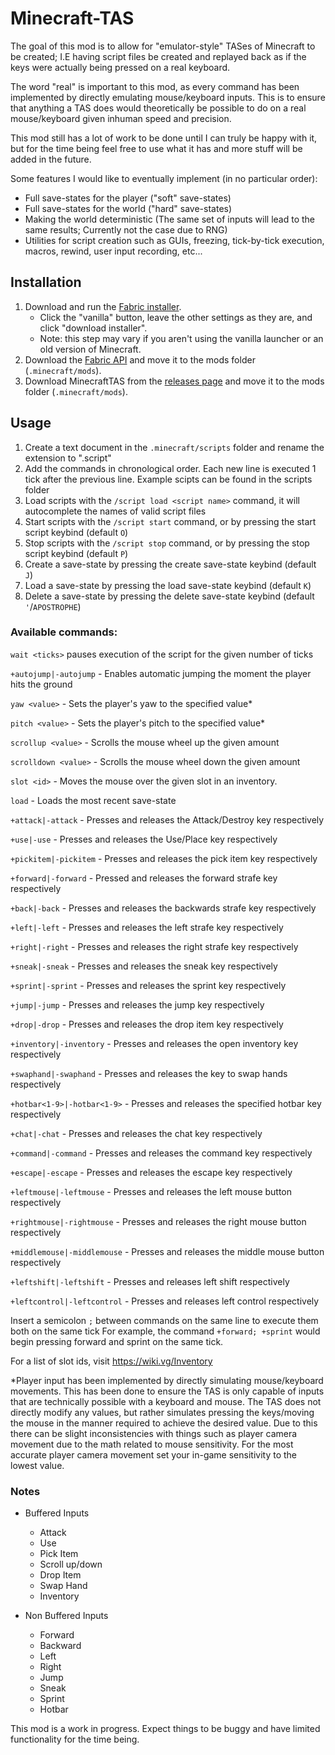 # Minecraft-TAS
The goal of this mod is to allow for "emulator-style" TASes of Minecraft to be created; I.E having script files be created and replayed back as if the keys were actually being pressed on a real keyboard.

The word "real" is important to this mod, as every command has been implemented by directly emulating mouse/keyboard inputs. This is to ensure that anything a TAS does would theoretically be possible to do on a real mouse/keyboard given inhuman speed and precision.

This mod still has a lot of work to be done until I can truly be happy with it, but for the time being feel free to use what it has and more stuff will be added in the future.

Some features I would like to eventually implement (in no particular order):
* Full save-states for the player ("soft" save-states)
* Full save-states for the world ("hard" save-states)
* Making the world deterministic (The same set of inputs will lead to the same results; Currently not the case due to RNG)
* Utilities for script creation such as GUIs, freezing, tick-by-tick execution, macros, rewind, user input recording, etc...

## Installation
1. Download and run the [Fabric installer](https://fabricmc.net/use).
   - Click the "vanilla" button, leave the other settings as they are,
     and click "download installer".
   - Note: this step may vary if you aren't using the vanilla launcher
     or an old version of Minecraft.
1. Download the [Fabric API](https://minecraft.curseforge.com/projects/fabric)
   and move it to the mods folder (`.minecraft/mods`).
1. Download MinecraftTAS from the [releases page](https://github.com/RubiksImplosion/Minecraft-TAS/releases)
   and move it to the mods folder (`.minecraft/mods`).
   
## Usage
1. Create a text document in the `.minecraft/scripts` folder and rename the extension to ".script"
2. Add the commands in chronological order. Each new line is executed 1 tick after the previous line. Example scipts can be found in the scripts folder
3. Load scripts with the `/script load <script name>` command, it will autocomplete the names of valid script files
4. Start scripts with the `/script start` command, or by pressing the start script keybind (default `O`)
5. Stop scripts with the `/script stop` command, or by pressing the stop script keybind (default `P`)
6. Create a save-state by pressing the create save-state keybind (default `J`)
7. Load a save-state by pressing the load save-state keybind (default `K`)
8. Delete a save-state by pressing the delete save-state keybind (default `'`/`APOSTROPHE`)

### Available commands:
 
 `wait <ticks>` pauses execution of the script for the given number of ticks 
 
`+autojump|-autojump` - Enables automatic jumping the moment the player hits the ground

`yaw <value>` - Sets the player's yaw to the specified value*
 
`pitch <value>` - Sets the player's pitch to the specified value*

`scrollup <value>` - Scrolls the mouse wheel up the given amount

`scrolldown <value>` - Scrolls the mouse wheel down the given amount

`slot <id>` - Moves the mouse over the given slot in an inventory.

`load` - Loads the most recent save-state

`+attack|-attack` - Presses and releases the Attack/Destroy key respectively

`+use|-use` - Presses and releases the Use/Place key respectively

`+pickitem|-pickitem` - Presses and releases the pick item key respectively

`+forward|-forward` - Pressed and releases the forward strafe key respectively

`+back|-back` - Presses and releases the backwards strafe key respectively

`+left|-left` - Presses and releases the left strafe key respectively

`+right|-right` - Presses and releases the right strafe key respectively

`+sneak|-sneak` - Presses and releases the sneak key respectively

`+sprint|-sprint` - Presses and releases the sprint key respectively

`+jump|-jump` - Presses and releases the jump key respectively

`+drop|-drop` - Presses and releases the drop item key respectively

`+inventory|-inventory` - Presses and releases the open inventory key respectively

`+swaphand|-swaphand` - Presses and releases the key to swap hands respectively

`+hotbar<1-9>|-hotbar<1-9>` - Presses and releases the specified hotbar key respectively

`+chat|-chat` - Presses and releases the chat key respectively

`+command|-command` - Presses and releases the command key respectively

`+escape|-escape` - Presses and releases the escape key respectively

`+leftmouse|-leftmouse` - Presses and releases the left mouse button respectively

`+rightmouse|-rightmouse` - Presses and releases the right mouse button respectively

`+middlemouse|-middlemouse` - Presses and releases the middle mouse button respectively

`+leftshift|-leftshift` - Presses and releases left shift respectively

`+leftcontrol|-leftcontrol` - Presses and releases left control respectively



Insert a semicolon `;` between commands on the same line to execute them both on the same tick
For example, the command `+forward; +sprint` would begin pressing forward and sprint on the same tick.

For a list of slot ids, visit https://wiki.vg/Inventory

*Player input has been implemented by directly simulating mouse/keyboard movements. 
This has been done to ensure the TAS is only capable of inputs that are technically possible with a keyboard and mouse.
The TAS does not directly modify any values, but rather simulates pressing the keys/moving the mouse in the manner required to achieve the desired value.
Due to this there can be slight inconsistencies
with things such as player camera movement due to the math related to mouse sensitivity. For the most accurate player camera movement
set your in-game sensitivity to the lowest value.


### Notes

- Buffered Inputs
    - Attack
    - Use
    - Pick Item
    - Scroll up/down
    - Drop Item
    - Swap Hand
    - Inventory
    
    
- Non Buffered Inputs
    - Forward
    - Backward
    - Left
    - Right
    - Jump
    - Sneak
    - Sprint
    - Hotbar
    
This mod is a work in progress. Expect things to be buggy and have limited functionality for the time being.
